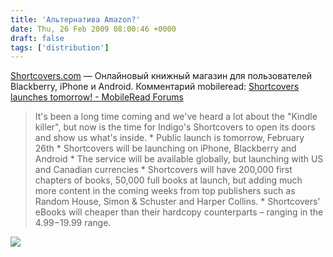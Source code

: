 ```yaml
---
title: 'Альтернатива Amazon?'
date: Thu, 26 Feb 2009 08:00:46 +0000
draft: false
tags: ['distribution']
---
```


[Shortcovers.com](http://www.shortcovers.com/splash/) — Онлайновый книжный магазин для пользователей Blackberry, iPhone и Android. Комментарий mobileread: [Shortcovers launches tomorrow! - MobileRead Forums](http://www.mobileread.com/forums/showthread.php?t=40196)

> It's been a long time coming and we've heard a lot about the "Kindle killer", but now is the time for Indigo's Shortcovers to open its doors and show us what's inside. \* Public launch is tomorrow, February 26th \* Shortcovers will be launching on iPhone, Blackberry and Android \* The service will be available globally, but launching with US and Canadian currencies \* Shortcovers will have 200,000 first chapters of books, 50,000 full books at launch, but adding much more content in the coming weeks from top publishers such as Random House, Simon & Schuster and Harper Collins. \* Shortcovers’ eBooks will cheaper than their hardcopy counterparts – ranging in the $4.99-$19.99 range.

  
  

![](http://img.zemanta.com/pixy.gif?x-id=28177f47-89ab-4cfe-964c-d28c3190f80a)